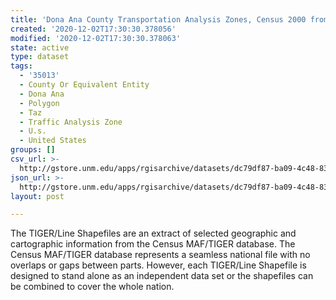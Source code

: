 ```yaml
---
title: 'Dona Ana County Transportation Analysis Zones, Census 2000 from TIGER 2008'
created: '2020-12-02T17:30:30.378056'
modified: '2020-12-02T17:30:30.378063'
state: active
type: dataset
tags:
  - '35013'
  - County Or Equivalent Entity
  - Dona Ana
  - Polygon
  - Taz
  - Traffic Analysis Zone
  - U.s.
  - United States
groups: []
csv_url: >-
  http://gstore.unm.edu/apps/rgisarchive/datasets/dc79df87-ba09-4c48-8329-42b828b2a448/tl_2008_35013_taz00.derived.csv
json_url: >-
  http://gstore.unm.edu/apps/rgisarchive/datasets/dc79df87-ba09-4c48-8329-42b828b2a448/tl_2008_35013_taz00.derived.json
layout: post

---
```

The TIGER/Line Shapefiles are an extract of selected geographic and
				cartographic information from the Census MAF/TIGER database. The Census MAF/TIGER
				database represents a seamless national file with no overlaps or gaps between parts.
				However, each TIGER/Line Shapefile is designed to stand alone as an independent data
				set or the shapefiles can be combined to cover the whole nation.
